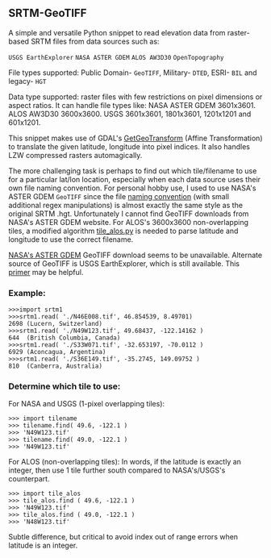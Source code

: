 ## SRTM-GeoTIFF
A simple and versatile Python snippet to read elevation data from raster-based SRTM files from data sources such as:

`USGS EarthExplorer` `NASA ASTER GDEM`  `ALOS AW3D30` `OpenTopography`

File types supported: Public Domain- `GeoTIFF`, Military- `DTED`, ESRI- `BIL` and legacy- `HGT`

Data type supported: raster files with few restrictions on pixel dimensions or aspect ratios. It can handle file types like: NASA ASTER GDEM 3601x3601. ALOS AW3D30 3600x3600. USGS 3601x3601, 1801x3601, 1201x1201 and 601x1201.

This snippet makes use of GDAL's [GetGeoTransform](https://gdal.org/tutorials/geotransforms_tut.html) (Affine Transformation) to translate the given latitude, longitude into pixel indices. It also handles LZW compressed rasters automagically.

The more challenging task is perhaps to find out which tile/filename to use for a particular lat/lon location, especially when each data source uses their own file naming convention. For personal hobby use, I used to use NASA's ASTER GDEM `GeoTIFF` since the file [naming convention](/library/tilename.py) (with small additional regex manipulations) is almost exactly the same style as the original SRTM .hgt. Unfortunately I cannot find GeoTIFF downloads from NASA's ASTER GDEM website. For ALOS's 3600x3600 non-overlapping tiles, a modified algorithm [tile_alos.py](/library/tile_alos.py) is needed to parse latitude and longitude to use the correct filename.

[NASA's ASTER GDEM](https://search.earthdata.nasa.gov/search/) GeoTIFF download seems to be unavailable. Alternate source of GeoTIFF is USGS EarthExplorer, which is still available. This [primer](/EarthExplorer.md) may be helpful. 

### Example:
```
>>>import srtm1
>>>srtm1.read( './N46E008.tif', 46.854539, 8.49701)
2698 (Lucern, Switzerland)
>>>srtm1.read( './N49W123.tif', 49.68437, -122.14162 )
644  (British Columbia, Canada)
>>>srtm1.read( './S33W071.tif', -32.653197, -70.0112 )
6929 (Aconcagua, Argentina)
>>>srtm1.read( './S36E149.tif', -35.2745, 149.09752 )
810  (Canberra, Australia)
```
### Determine which tile to use:

For NASA and USGS (1-pixel overlapping tiles):
```
>>> import tilename
>>> tilename.find( 49.6, -122.1 )
>>> 'N49W123.tif'
>>> tilename.find( 49.0, -122.1 )
>>> 'N49W123.tif'
```
For ALOS (non-overlapping tiles):
In words, if the latitude is exactly an integer, then use 1 tile further south compared to NASA's/USGS's counterpart.
```
>>> import tile_alos
>>> tile_alos.find ( 49.6, -122.1 )
>>> 'N49W123.tif'
>>> tile_alos.find ( 49.0, -122.1 )
>>> 'N48W123.tif'
```
Subtle difference, but critical to avoid index out of range errors when latitude is an integer.
